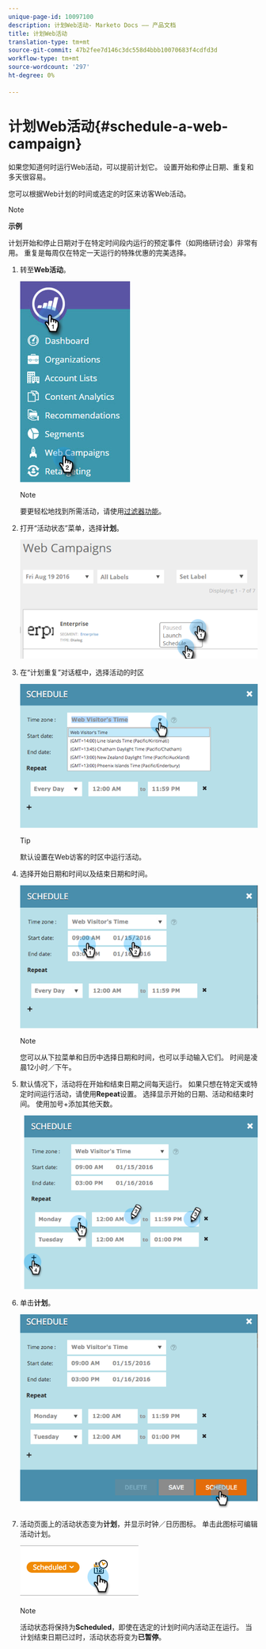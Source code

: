 ```yaml
---
unique-page-id: 10097100
description: 计划Web活动- Marketo Docs —— 产品文档
title: 计划Web活动
translation-type: tm+mt
source-git-commit: 47b2fee7d146c3dc558d4bbb10070683f4cdfd3d
workflow-type: tm+mt
source-wordcount: '297'
ht-degree: 0%

---
```



# 计划Web活动{#schedule-a-web-campaign}

如果您知道何时运行Web活动，可以提前计划它。 设置开始和停止日期、重复和多天很容易。

您可以根据Web计划的时间或选定的时区来访客Web活动。

>[!NOTE]
>
>**示例**
>
>计划开始和停止日期对于在特定时间段内运行的预定事件（如网络研讨会）非常有用。 重复是每周仅在特定一天运行的特殊优惠的完美选择。

1. 转至&#x200B;**Web活动**。

   ![](assets/image2016-8-18-16-3a38-3a47.png)

   >[!NOTE]
   >
   >要更轻松地找到所需活动，请使用[过滤器功能](filter-web-campaigns.md)。

1. 打开“活动状态”菜单，选择&#x200B;**计划**。

   ![](assets/image2016-8-18-16-3a41-3a45.png)

1. 在“计划重复”对话框中，选择活动的时区

   ![](assets/image2016-1-14-8-3a14-3a20.png)

   >[!TIP]
   >
   >默认设置在Web访客的时区中运行活动。

1. 选择开始日期和时间以及结束日期和时间。

   ![](assets/image2016-1-14-8-3a16-3a12.png)

   >[!NOTE]
   >
   >您可以从下拉菜单和日历中选择日期和时间，也可以手动输入它们。 时间是凌晨12小时／下午。

1. 默认情况下，活动将在开始和结束日期之间每天运行。 如果只想在特定天或特定时间运行活动，请使用&#x200B;**Repeat**&#x200B;设置。 选择显示开始的日期、活动和结束时间。 使用加号+添加其他天数。

   ![](assets/image2016-1-14-8-3a19-3a37.png)

1. 单击&#x200B;**计划**。

   ![](assets/image2016-1-14-8-3a27-3a55.png)

1. 活动页面上的活动状态变为**计划**，并显示时钟／日历图标。 单击此图标可编辑活动计划。

   ![](assets/image2016-1-14-8-3a27-3a32.png)

   >[!NOTE]
   >
   >活动状态将保持为&#x200B;**Scheduled**，即使在选定的计划时间内活动正在运行。 当计划结束日期已过时，活动状态将变为&#x200B;**已暂停**。

